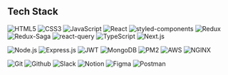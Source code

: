 ## Tech Stack

![HTML5](https://img.shields.io/badge/-HTML-black?logo=HTML5&logoColor=E34F26&style=for-the-badge)
![CSS3](https://img.shields.io/badge/-CSS-black?logo=css3&logoColor=1572B6&style=for-the-badge)
![JavaScript](https://img.shields.io/badge/-JavaScript-black?logo=JavaScript&logoColor=F7DF1E&style=for-the-badge)
![React](https://img.shields.io/badge/React-black?logo=React&logoColor=61DAFB&style=for-the-badge)
![styled-components](https://img.shields.io/badge/-Styled%20Components-black?logo=Styled%20Components&logoColor=DB7093&style=for-the-badge)
![Redux](https://img.shields.io/badge/Redux-black?logo=Redux&logoColor=764ABC&style=for-the-badge)
![Redux-Saga](https://img.shields.io/badge/Redux%20Saga-black?logo=Redux-Saga&logoColor=86d46b&style=for-the-badge)
![react-query](https://img.shields.io/badge/-React%20Query-black?logo=React%20Query&logoColor=FF4154&style=for-the-badge)
![TypeScript](https://img.shields.io/badge/-TypeScript-black?logo=TypeScript&logoColor=3178C6&style=for-the-badge)
![Next.js](https://img.shields.io/badge/Next.js-black?logo=Next.js&logoColor=ffffff&style=for-the-badge)

![Node.js](https://img.shields.io/badge/Node.js-black?logo=Node.js&logoColor=339933&style=for-the-badge)
![Express.js](https://img.shields.io/badge/Express-black?logo=Express&logoColor=white&style=for-the-badge)
![JWT](https://img.shields.io/badge/-JWT-black?logo=JSON%20Web%20Tokens&logoColor=white&style=for-the-badge)
![MongoDB](https://img.shields.io/badge/-MongoDB-black?logo=MongoDB&logoColor=47A248&style=for-the-badge)
![PM2](https://img.shields.io/badge/-PM2-black?logo=PM2&logoColor=2B037A&style=for-the-badge)
![AWS](https://img.shields.io/badge/-AWS-black?logo=Amazon%20AWS&logoColor=white&style=for-the-badge)
![NGINX](https://img.shields.io/badge/-NGINX-black?logo=NGINX&logoColor=009639&style=for-the-badge)

![Git](https://img.shields.io/badge/Git-black?logo=Git&logoColor=F05032&style=for-the-badge)
![Github](https://img.shields.io/badge/Github-black?logo=Github&logoColor=white&style=for-the-badge)
![Slack](https://img.shields.io/badge/Slack-black?logo=Slack&logoColor=4A154B&style=for-the-badge)
![Notion](https://img.shields.io/badge/Notion-black?logo=Notion&logoColor=white&style=for-the-badge)
![Figma](https://img.shields.io/badge/Figma-black?logo=Figma&logoColor=F24E1E&style=for-the-badge)
![Postman](https://img.shields.io/badge/Postman-black?logo=Postman&logoColor=FF6C37&style=for-the-badge)

<!--
**Dev-Stormtrooper/Dev-Stormtrooper** is a ✨ _special_ ✨ repository because its `README.md` (this file) appears on your GitHub profile.

Here are some ideas to get you started:

- 🔭 I’m currently working on ...
- 🌱 I’m currently learning ...
- 👯 I’m looking to collaborate on ...
- 🤔 I’m looking for help with ...
- 💬 Ask me about ...
- 📫 How to reach me: ...
- 😄 Pronouns: ...
- ⚡ Fun fact: ...
-->
